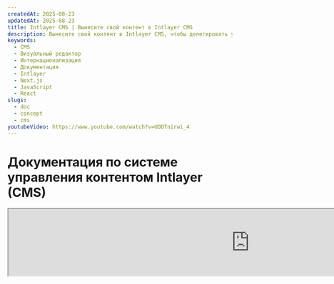 ```yaml
---
createdAt: 2025-08-23
updatedAt: 2025-08-23
title: Intlayer CMS | Вынесите свой контент в Intlayer CMS
description: Вынесите свой контент в Intlayer CMS, чтобы делегировать управление вашим контентом вашей команде.
keywords:
  - CMS
  - Визуальный редактор
  - Интернационализация
  - Документация
  - Intlayer
  - Next.js
  - JavaScript
  - React
slugs:
  - doc
  - concept
  - cms
youtubeVideo: https://www.youtube.com/watch?v=UDDTnirwi_4
---
```


# Документация по системе управления контентом Intlayer (CMS)

<iframe title="Visual Editor + CMS для вашего веб-приложения: объяснение Intlayer" class="m-auto aspect-[16/9] w-full overflow-hidden rounded-lg border-0" allow="autoplay; gyroscope;" loading="lazy" width="1080" height="auto" src="https://www.youtube.com/embed/UDDTnirwi_4?autoplay=0&amp;origin=http://intlayer.org&amp;controls=0&amp;rel=1"/>

Intlayer CMS - это приложение, которое позволяет вам выносить контент из проекта Intlayer.

Для этого Intlayer вводит концепцию «удалённых словарей».

![Интерфейс Intlayer CMS](https://github.com/aymericzip/intlayer/blob/main/docs/assets/CMS.png)

## Понимание удалённых словарей

Intlayer различает «локальные» и «удалённые» словари.

- 'Локальный' словарь - это словарь, который объявлен в вашем проекте Intlayer. Например, файл объявления кнопки или вашей навигационной панели. Вынесение такого контента не имеет смысла, так как этот контент не предполагается часто изменять.

- 'Удалённый' словарь - это словарь, который управляется через Intlayer CMS. Это может быть полезно, чтобы позволить вашей команде управлять контентом напрямую на вашем сайте, а также использовать функции A/B тестирования и автоматической оптимизации SEO.

## Визуальный редактор vs CMS

[Визуальный редактор Intlayer](https://github.com/aymericzip/intlayer/blob/main/docs/docs/ru/intlayer_visual_editor.md) - это инструмент, который позволяет управлять вашим контентом в визуальном редакторе для локальных словарей. После внесения изменений контент будет заменён в кодовой базе. Это означает, что приложение будет пересобрано, и страница будет перезагружена для отображения нового контента.

В отличие от этого, Intlayer CMS - это инструмент, который позволяет управлять вашим контентом в визуальном редакторе для удалённых словарей. После внесения изменений контент **не** повлияет на вашу кодовую базу. И сайт автоматически отобразит изменённый контент.

## Интеграция

Для получения более подробной информации о том, как установить пакет, смотрите соответствующий раздел ниже:

### Интеграция с Next.js

### Интеграция с Next.js

Для интеграции с Next.js обратитесь к [руководству по настройке](https://github.com/aymericzip/intlayer/blob/main/docs/docs/ru/intlayer_with_nextjs_15.md).

### Интеграция с Create React App

Для интеграции с Create React App обратитесь к [руководству по настройке](https://github.com/aymericzip/intlayer/blob/main/docs/docs/ru/intlayer_with_create_react_app.md).

### Интеграция с Vite + React

Для интеграции с Vite + React обратитесь к [руководству по настройке](https://github.com/aymericzip/intlayer/blob/main/docs/docs/ru/intlayer_with_vite+react.md).

## Конфигурация

В вашем файле конфигурации Intlayer вы можете настроить параметры CMS:

```typescript fileName="intlayer.config.ts" codeFormat="typescript"
import type { IntlayerConfig } from "intlayer";

const config: IntlayerConfig = {
  // ... другие настройки конфигурации
  editor: {
    /**
     * Обязательно
     *
     * URL приложения.
     * Это URL, на который нацелен визуальный редактор.
     */
    applicationURL: process.env.INTLAYER_APPLICATION_URL,

    /**
     * Обязательно
     *
     * Идентификатор клиента и секрет клиента необходимы для включения редактора.
     * Они позволяют идентифицировать пользователя, который редактирует контент.
     * Их можно получить, создав нового клиента в Intlayer Dashboard - Projects (https://intlayer.org/dashboard/projects).
     * clientId: process.env.INTLAYER_CLIENT_ID,
     * clientSecret: process.env.INTLAYER_CLIENT_SECRET,
     */
    clientId: process.env.INTLAYER_CLIENT_ID,
    clientSecret: process.env.INTLAYER_CLIENT_SECRET,

    /**
     * Необязательно
     *
     * Если вы самостоятельно размещаете Intlayer CMS, вы можете указать URL CMS.
     *
     * URL Intlayer CMS.
     * По умолчанию установлен на https://intlayer.org
     */
    cmsURL: process.env.INTLAYER_CMS_URL,

    /**
     * Необязательно
     *
     * Если вы самостоятельно размещаете Intlayer CMS, вы можете указать URL бэкенда.
     *
     * URL Intlayer CMS.
     * По умолчанию установлен на https://back.intlayer.org
     */
    backendURL: process.env.INTLAYER_BACKEND_URL,
  },
};

export default config;
```

```javascript fileName="intlayer.config.mjs" codeFormat="esm"
/** @type {import('intlayer').IntlayerConfig} */
const config = {
  // ... другие настройки конфигурации
  editor: {
    /**
     * Обязательно
     *
     * URL приложения.
     * Это URL, на который нацелен визуальный редактор.
     */
    applicationURL: process.env.INTLAYER_APPLICATION_URL,

    /**
     * Обязательно
     *
     * Идентификатор клиента и секрет клиента необходимы для включения редактора.
     * Они позволяют идентифицировать пользователя, который редактирует контент.
     * Их можно получить, создав нового клиента в Intlayer Dashboard - Projects (https://intlayer.org/dashboard/projects).
     * clientId: process.env.INTLAYER_CLIENT_ID,
     * clientSecret: process.env.INTLAYER_CLIENT_SECRET,
     */
    clientId: process.env.INTLAYER_CLIENT_ID,
    clientSecret: process.env.INTLAYER_CLIENT_SECRET,

    /**
     * Необязательно
     *
     * Если вы самостоятельно размещаете Intlayer CMS, вы можете указать URL CMS.
     *
     * URL Intlayer CMS.
     * По умолчанию установлен на https://intlayer.org
     */
    cmsURL: process.env.INTLAYER_CMS_URL,

    /**
     * Необязательно
     *
     * Если вы самостоятельно размещаете Intlayer CMS, вы можете указать URL бэкенда.
     *
     * URL бэкенда Intlayer CMS.
     * По умолчанию установлен на https://back.intlayer.org
     */
    backendURL: process.env.INTLAYER_BACKEND_URL,
  },
};

export default config;
```

```javascript fileName="intlayer.config.cjs" codeFormat="commonjs"
/** @type {import('intlayer').IntlayerConfig} */
const config = {
  // ... другие настройки конфигурации
  editor: {
    /**
     * Обязательно
     *
     * URL приложения.
     * Это URL, на который нацелен визуальный редактор.
     */
    applicationURL: process.env.INTLAYER_APPLICATION_URL,

    /**
     * Обязательно
     *
     * Идентификатор клиента и секрет клиента необходимы для включения редактора.
     * Они позволяют идентифицировать пользователя, который редактирует контент.
     * Их можно получить, создав нового клиента в Intlayer Dashboard - Projects (https://intlayer.org/dashboard/projects).
     * clientId: process.env.INTLAYER_CLIENT_ID,
     * clientSecret: process.env.INTLAYER_CLIENT_SECRET,
     */
    clientId: process.env.INTLAYER_CLIENT_ID,
    clientSecret: process.env.INTLAYER_CLIENT_SECRET,

    /**
     * Необязательно
     *
     * Если вы самостоятельно размещаете Intlayer CMS, вы можете указать URL CMS.
     *
     * URL Intlayer CMS.
     * По умолчанию установлен на https://intlayer.org
     */
    cmsURL: process.env.INTLAYER_CMS_URL,

    /**
     * Необязательно
     *
     * Если вы самостоятельно размещаете Intlayer CMS, вы можете указать URL бэкенда.
     *
     * URL Intlayer CMS.
     * По умолчанию установлен на https://back.intlayer.org
     */
    backendURL: process.env.INTLAYER_BACKEND_URL,
  },
};

module.exports = config;
```

> Если у вас нет идентификатора клиента и секрета клиента, вы можете получить их, создав нового клиента в [Intlayer Dashboard - Projects](https://intlayer.org/dashboard/projects).

> Чтобы увидеть все доступные параметры, обратитесь к [документации по конфигурации](https://github.com/aymericzip/intlayer/blob/main/docs/docs/ru/configuration.md).

## Использование CMS

### Загрузка вашей конфигурации

Для настройки Intlayer CMS вы можете использовать команды [intlayer CLI](https://github.com/aymericzip/intlayer/tree/main/docs/ru/intlayer_cli.md).

```bash
npx intlayer config push
```

> Если вы используете переменные окружения в вашем файле конфигурации `intlayer.config.ts`, вы можете указать желаемую среду с помощью аргумента `--env`:

```bash
npx intlayer config push --env production
```

Эта команда загружает вашу конфигурацию в Intlayer CMS.

### Загрузка словаря

Чтобы преобразовать ваши локальные словари в удаленные словари, вы можете использовать команды [intlayer CLI](https://github.com/aymericzip/intlayer/tree/main/docs/ru/intlayer_cli.md).

```bash
npx intlayer dictionary push -d my-first-dictionary-key
```

> Если вы используете переменные окружения в вашем файле конфигурации `intlayer.config.ts`, вы можете указать желаемую среду с помощью аргумента `--env`:

```bash
npx intlayer dictionary push -d my-first-dictionary-key --env production
```

Эта команда загружает ваши начальные словари контента, делая их доступными для асинхронного получения и редактирования через платформу Intlayer.

### Редактирование словаря

После этого вы сможете видеть и управлять вашим словарем в [Intlayer CMS](https://intlayer.org/dashboard/content).

## Горячая перезагрузка

Intlayer CMS может выполнять горячую перезагрузку словарей при обнаружении изменений.

Без горячей перезагрузки потребуется новая сборка приложения для отображения нового контента.
Активировав конфигурацию [`hotReload`](https://intlayer.org/doc/concept/configuration#editor-configuration), приложение автоматически заменит обновленный контент при его обнаружении.

```typescript fileName="intlayer.config.ts" codeFormat="typescript"
import type { IntlayerConfig } from "intlayer";

const config: IntlayerConfig = {
  // ... другие настройки конфигурации
  editor: {
    // ... другие настройки конфигурации

    /**
     * Указывает, должна ли приложение выполнять горячую перезагрузку конфигураций локали при обнаружении изменений.
     * Например, когда добавляется или обновляется новый словарь, приложение обновит контент для отображения на странице.
     *
     * Поскольку горячая перезагрузка требует постоянного соединения с сервером, она доступна только для клиентов плана `enterprise`.
     *
     * По умолчанию: false
     */
    hotReload: true,
  },
};

export default config;
```

```javascript fileName="intlayer.config.mjs" codeFormat="esm"
/** @type {import('intlayer').IntlayerConfig} */
const config = {
  // ... другие настройки конфигурации
  editor: {
    // ... другие настройки конфигурации

    /**
     * Указывает, должна ли приложение выполнять горячую перезагрузку конфигураций локали при обнаружении изменений.
     * Например, когда добавляется или обновляется новый словарь, приложение обновит контент для отображения на странице.
     *
     * Поскольку горячая перезагрузка требует постоянного соединения с сервером, она доступна только для клиентов плана `enterprise`.
     *
     * По умолчанию: false
     */
    hotReload: true,
  },
};

export default config;
```

```javascript fileName="intlayer.config.cjs" codeFormat="commonjs"
/** @type {import('intlayer').IntlayerConfig} */
const config = {
  // ... другие настройки конфигурации
  editor: {
    // ... другие настройки конфигурации

    /**
     * Указывает, должна ли приложение выполнять горячую перезагрузку конфигураций локали при обнаружении изменений.
     * Например, когда добавляется или обновляется новый словарь, приложение обновит контент для отображения на странице.
     *
     * Поскольку горячая перезагрузка требует постоянного соединения с сервером, она доступна только для клиентов плана `enterprise`.
     *
     * По умолчанию: false
     */
    hotReload: true,
  },
};

module.exports = config;
```

Горячая перезагрузка заменяет контент как на стороне сервера, так и на стороне клиента.

- На стороне сервера вы должны убедиться, что процесс приложения имеет права записи в каталог `.intlayer/dictionaries`.
- На стороне клиента горячая перезагрузка позволяет приложению обновлять контент в браузере без необходимости перезагрузки страницы. Однако эта функция доступна только для клиентских компонентов.
  > Поскольку горячая перезагрузка требует постоянного соединения с сервером с использованием `EventListener`, она доступна только для клиентов плана `enterprise`.

## Отладка

Если вы столкнулись с проблемами с CMS, проверьте следующее:

- Приложение запущено.

- Конфигурация [`editor`](https://intlayer.org/doc/concept/configuration#editor-configuration) правильно настроена в вашем файле конфигурации Intlayer.
  - Обязательные поля:
    - URL приложения должен совпадать с тем, который вы указали в конфигурации редактора (`applicationURL`).
    - URL CMS.

- Убедитесь, что конфигурация проекта была загружена в Intlayer CMS.
- Визуальный редактор использует iframe для отображения вашего сайта. Убедитесь, что Политика безопасности контента (CSP) вашего сайта разрешает URL CMS в качестве `frame-ancestors` ('https://intlayer.org' по умолчанию). Проверьте консоль редактора на наличие ошибок.

## История документа

- 5.5.10 - 2025-06-29: Инициализация истории
